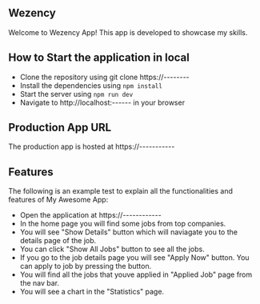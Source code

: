 ## Wezency

Welcome to Wezency App! This app is developed to showcase my skills.

## How to Start the application in local

- Clone the repository using git clone https://--------
- Install the dependencies using `npm install`
- Start the server using `npm run dev`
- Navigate to http://localhost:------ in your browser

## Production App URL

The production app is hosted at https://-----------

## Features

The following is an example test to explain all the functionalities and features of My Awesome App:

- Open the application at https://------------
- In the home page you will find some jobs from top companies.
- You will see "Show Details" button which will naviagate you to the details page of the job.
- You can click "Show All Jobs" button to see all the jobs.
- If you go to the job details page you will see "Apply Now" button. You can apply to job by pressing the button.
- You will find all the jobs that youve applied in "Applied Job" page from the nav bar.
- You will see a chart in the "Statistics" page.
